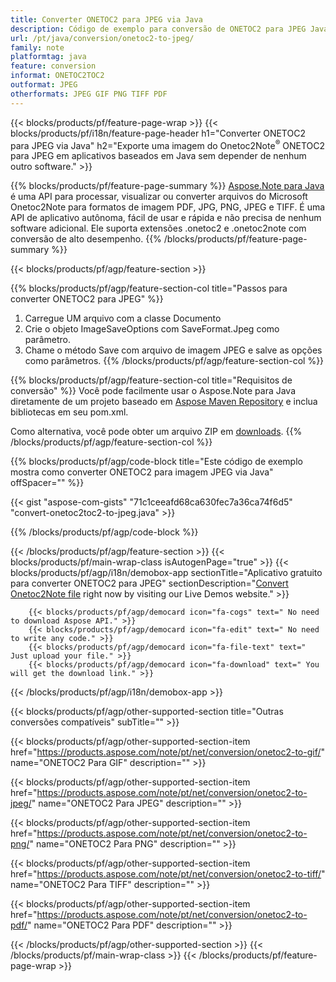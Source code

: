 ```yaml
---
title: Converter ONETOC2 para JPEG via Java
description: Código de exemplo para conversão de ONETOC2 para JPEG Java. Use o código de exemplo da API para arquivos em lote ONETOC2 para conversão JPEG em qualquer aplicativo baseado em Java. 
url: /pt/java/conversion/onetoc2-to-jpeg/
family: note
platformtag: java
feature: conversion
informat: ONETOC2TOC2
outformat: JPEG
otherformats: JPEG GIF PNG TIFF PDF
---
```

{{< blocks/products/pf/feature-page-wrap >}}
{{< blocks/products/pf/i18n/feature-page-header h1="Converter ONETOC2 para JPEG via Java" h2="Exporte uma imagem do Onetoc2Note<sup>&reg;</sup> ONETOC2 para JPEG em aplicativos baseados em Java sem depender de nenhum outro software." >}}

{{% blocks/products/pf/feature-page-summary %}}
[Aspose.Note para Java](https://products.aspose.com/note/java/) é uma API para processar, visualizar ou converter arquivos do Microsoft Onetoc2Note para formatos de imagem PDF, JPG, PNG, JPEG e TIFF. É uma API de aplicativo autônoma, fácil de usar e rápida e não precisa de nenhum software adicional. Ele suporta extensões .onetoc2 e .onetoc2note com conversão de alto desempenho.
{{% /blocks/products/pf/feature-page-summary  %}}

{{< blocks/products/pf/agp/feature-section >}}

{{% blocks/products/pf/agp/feature-section-col title="Passos para converter ONETOC2 para JPEG" %}}
1. Carregue UM arquivo com a classe Documento
2. Crie o objeto ImageSaveOptions com SaveFormat.Jpeg como parâmetro.
3. Chame o método Save com arquivo de imagem JPEG e salve as opções como parâmetros.
{{% /blocks/products/pf/agp/feature-section-col %}}

{{% blocks/products/pf/agp/feature-section-col title="Requisitos de conversão" %}}
Você pode facilmente usar o Aspose.Note para Java diretamente de um projeto baseado em [Aspose Maven Repository](https://repository.aspose.com/note/) e inclua bibliotecas em seu pom.xml.

Como alternativa, você pode obter um arquivo ZIP em [downloads](https://releases.aspose.com/note/java).
{{% /blocks/products/pf/agp/feature-section-col %}}

{{% blocks/products/pf/agp/code-block title="Este código de exemplo mostra como converter ONETOC2 para imagem JPEG via Java" offSpacer="" %}}

{{< gist "aspose-com-gists" "71c1ceeafd68ca630fec7a36ca74f6d5" "convert-onetoc2toc2-to-jpeg.java" >}}

{{% /blocks/products/pf/agp/code-block %}}

{{< /blocks/products/pf/agp/feature-section >}}
{{< blocks/products/pf/main-wrap-class isAutogenPage="true" >}}
{{< blocks/products/pf/agp/i18n/demobox-app sectionTitle="Aplicativo gratuito para converter ONETOC2 para JPEG" sectionDescription="[Convert Onetoc2Note file](https://products.aspose.app/note/conversion/onetoc2note-to-jpeg) right now by visiting our Live Demos website." >}}

        {{< blocks/products/pf/agp/democard icon="fa-cogs" text=" No need to download Aspose API." >}}
        {{< blocks/products/pf/agp/democard icon="fa-edit" text=" No need to write any code." >}}
        {{< blocks/products/pf/agp/democard icon="fa-file-text" text=" Just upload your file." >}}
        {{< blocks/products/pf/agp/democard icon="fa-download" text=" You will get the download link." >}}
		
{{< /blocks/products/pf/agp/i18n/demobox-app >}}

{{< blocks/products/pf/agp/other-supported-section title="Outras conversões compatíveis" subTitle="" >}}

{{< blocks/products/pf/agp/other-supported-section-item href="https://products.aspose.com/note/pt/net/conversion/onetoc2-to-gif/" name="ONETOC2 Para GIF" description="" >}}

{{< blocks/products/pf/agp/other-supported-section-item href="https://products.aspose.com/note/pt/net/conversion/onetoc2-to-jpeg/" name="ONETOC2 Para JPEG" description="" >}}

{{< blocks/products/pf/agp/other-supported-section-item href="https://products.aspose.com/note/pt/net/conversion/onetoc2-to-png/" name="ONETOC2 Para PNG" description="" >}}

{{< blocks/products/pf/agp/other-supported-section-item href="https://products.aspose.com/note/pt/net/conversion/onetoc2-to-tiff/" name="ONETOC2 Para TIFF" description="" >}}

{{< blocks/products/pf/agp/other-supported-section-item href="https://products.aspose.com/note/pt/net/conversion/onetoc2-to-pdf/" name="ONETOC2 Para PDF" description="" >}}



{{< /blocks/products/pf/agp/other-supported-section >}}
{{< /blocks/products/pf/main-wrap-class >}}
{{< /blocks/products/pf/feature-page-wrap >}}